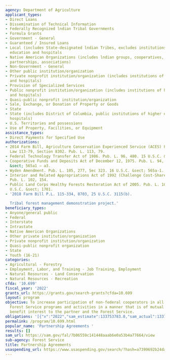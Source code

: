 ```yaml
---
agency: Department of Agriculture
applicant_types:
- Direct Loans
- Dissemination of Technical Information
- Federally Recognized lndian Tribal Governments
- Formula Grants
- Government - General
- Guaranteed / Insured Loans
- Local (includes State-designated lndian Tribes, excludes institutions of higher
  education and hospitals
- Native American Organizations (includes lndian groups, cooperatives, corporations,
  partnerships, associations)
- Non-Government - General
- Other public institution/organization
- Private nonprofit institution/organization (includes institutions of higher education
  and hospitals)
- Provision of Specialized Services
- Public nonprofit institution/organization (includes institutions of higher education
  and hospitals)
- Quasi-public nonprofit institution/organization
- Sale, Exchange, or Donation of Property or Goods
- State
- State (includes District of Columbia, public institutions of higher education and
  hospitals)
- U.S. Territories and possessions
- Use of Property, Facilities, or Equipment
assistance_types:
- Direct Payments for Specified Use
authorizations:
- 2014 Farm Bill, Agriculture Conservation Experienced Service (ACES) Program, Public
  Law 113-79, Section 8302. Pub. L. 113, 79.
- Federal Technology Transfer Act of 1986. Pub. L. 96, 480. 15 U.S.C. &sect; 3710a.
- Cooperative Funds and Deposits Act of December 12, 1975. Pub. L. 94, 148. 16 U.S.C.
  &sect; 565a1 – a3.
- Wyden Amendment. Pub. L. 105, 277, Sec 323. 16 U.S.C. &sect; 565a-1.
- Interior and Related Appropriations Act of 1992 (Challenge Cost-Share Authority).
  Pub. L. 102, 154.
- Public Land Corps Healthy Forests Restoration Act of 2005. Pub. L. 109, 154. 16
  U.S.C. &sect; 1701.
- '2018 Farm Bill P.L. 115-334, 8703, 25 U.S.C. 3115(b).

  Tribal forest management demonstration project.'
beneficiary_types:
- Anyone/general public
- Federal
- Interstate
- Intrastate
- Native American Organizations
- Other private institution/organization
- Private nonprofit institution/organization
- Quasi-public nonprofit organization
- State
- Youth (16-21)
categories:
- Agricultural - Forestry
- Employment, Labor, and Training - Job Training, Employment
- Natural Resources - Land Conservation
- Natural Resources - Recreation
cfda: '10.699'
fiscal_year: '2022'
grants_url: https://grants.gov/search-grants?cfda=10.699
layout: program
objective: To increase participation of non-federal cooperators in all authorized
  Forest Service programs and activities in a manner that is of mutual benefit and
  benefit interest to the partner and the Forest Service.
obligations: '[{"x":"2022","sam_estimate":133753783.0,"sam_actual":133753783.0,"usa_spending_actual":216188491.60000002},{"x":"2023","sam_estimate":395794469.0,"sam_actual":0.0,"usa_spending_actual":333723838.45000005},{"x":"2024","sam_estimate":0.0,"sam_actual":0.0,"usa_spending_actual":229677109.83}]'
permalink: /program/10.699.html
popular_name: 'Partnership Agreements '
results: []
sam_url: https://sam.gov/fal/7b06559c141448aaab6e0a53b4a77664/view
sub-agency: Forest Service
title: Partnership Agreements
usaspending_url: https://www.usaspending.gov/search/?hash=a7399692b24daf987eab2c4fdf694702
---
```


